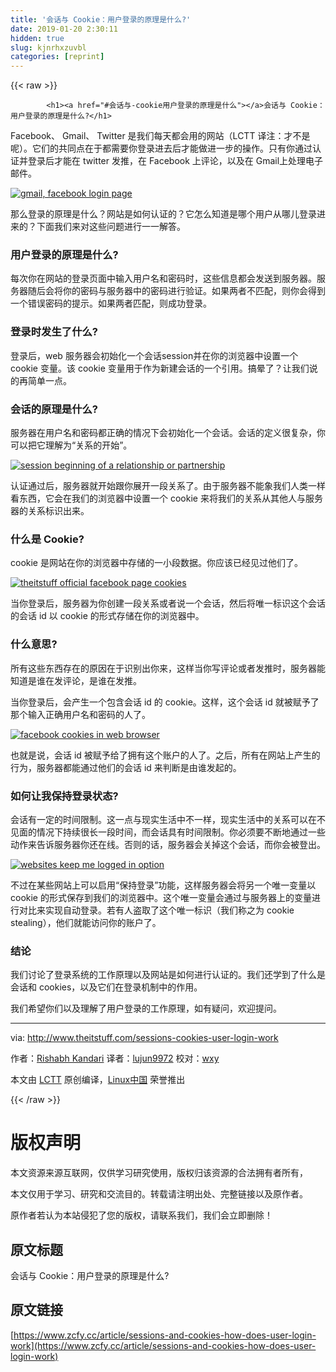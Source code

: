 ```yaml
---
title: '会话与 Cookie：用户登录的原理是什么?' 
date: 2019-01-20 2:30:11
hidden: true
slug: kjnrhxzuvbl
categories: [reprint]
---
```


{{< raw >}}

            <h1><a href="#会话与-cookie用户登录的原理是什么"></a>会话与 Cookie：用户登录的原理是什么?</h1>
<p>Facebook、 Gmail、 Twitter 是我们每天都会用的网站（LCTT 译注：才不是呢）。它们的共同点在于都需要你登录进去后才能做进一步的操作。只有你通过认证并登录后才能在 twitter 发推，在 Facebook 上评论，以及在 Gmail上处理电子邮件。</p>
<p><a href="http://www.theitstuff.com/wp-content/uploads/2017/10/Untitled-design-1.jpg"><img src="https://p0.ssl.qhimg.com/t010a9934d5fbc9b4b9.jpg" alt="gmail, facebook login page"></a></p>
<p>那么登录的原理是什么？网站是如何认证的？它怎么知道是哪个用户从哪儿登录进来的？下面我们来对这些问题进行一一解答。</p>
<h3><a href="#用户登录的原理是什么"></a>用户登录的原理是什么?</h3>
<p>每次你在网站的登录页面中输入用户名和密码时，这些信息都会发送到服务器。服务器随后会将你的密码与服务器中的密码进行验证。如果两者不匹配，则你会得到一个错误密码的提示。如果两者匹配，则成功登录。</p>
<h3><a href="#登录时发生了什么"></a>登录时发生了什么?</h3>
<p>登录后，web 服务器会初始化一个会话session并在你的浏览器中设置一个 cookie 变量。该 cookie 变量用于作为新建会话的一个引用。搞晕了？让我们说的再简单一点。</p>
<h3><a href="#会话的原理是什么"></a>会话的原理是什么?</h3>
<p>服务器在用户名和密码都正确的情况下会初始化一个会话。会话的定义很复杂，你可以把它理解为“关系的开始”。</p>
<p><a href="http://www.theitstuff.com/wp-content/uploads/2017/10/pasted-image-0-9.png"><img src="https://p0.ssl.qhimg.com/t01943f2a74b22754ff.png" alt="session beginning of a relationship or partnership"></a></p>
<p>认证通过后，服务器就开始跟你展开一段关系了。由于服务器不能象我们人类一样看东西，它会在我们的浏览器中设置一个 cookie 来将我们的关系从其他人与服务器的关系标识出来。</p>
<h3><a href="#什么是-cookie"></a>什么是 Cookie?</h3>
<p>cookie 是网站在你的浏览器中存储的一小段数据。你应该已经见过他们了。</p>
<p><a href="http://www.theitstuff.com/wp-content/uploads/2017/10/pasted-image-0-1-4.png"><img src="https://p0.ssl.qhimg.com/t01dc1b885618c23ca6.png" alt="theitstuff official facebook page cookies"></a></p>
<p>当你登录后，服务器为你创建一段关系或者说一个会话，然后将唯一标识这个会话的会话 id 以 cookie 的形式存储在你的浏览器中。</p>
<h3><a href="#什么意思"></a>什么意思?</h3>
<p>所有这些东西存在的原因在于识别出你来，这样当你写评论或者发推时，服务器能知道是谁在发评论，是谁在发推。</p>
<p>当你登录后，会产生一个包含会话 id 的 cookie。这样，这个会话 id 就被赋予了那个输入正确用户名和密码的人了。</p>
<p><a href="http://www.theitstuff.com/wp-content/uploads/2017/10/pasted-image-0-2-3-e1508926255472.png"><img src="https://p0.ssl.qhimg.com/t010fd14f405a78a0e5.png" alt="facebook cookies in web browser"></a></p>
<p>也就是说，会话 id 被赋予给了拥有这个账户的人了。之后，所有在网站上产生的行为，服务器都能通过他们的会话 id 来判断是由谁发起的。</p>
<h3><a href="#如何让我保持登录状态"></a>如何让我保持登录状态?</h3>
<p>会话有一定的时间限制。这一点与现实生活中不一样，现实生活中的关系可以在不见面的情况下持续很长一段时间，而会话具有时间限制。你必须要不断地通过一些动作来告诉服务器你还在线。否则的话，服务器会关掉这个会话，而你会被登出。</p>
<p><a href="http://www.theitstuff.com/wp-content/uploads/2017/10/pasted-image-0-3-3-e1508926314117.png"><img src="https://p0.ssl.qhimg.com/t01cee5a26b7b3203c4.png" alt="websites keep me logged in option"></a></p>
<p>不过在某些网站上可以启用“保持登录”功能，这样服务器会将另一个唯一变量以 cookie 的形式保存到我们的浏览器中。这个唯一变量会通过与服务器上的变量进行对比来实现自动登录。若有人盗取了这个唯一标识（我们称之为 cookie stealing），他们就能访问你的账户了。</p>
<h3><a href="#结论"></a>结论</h3>
<p>我们讨论了登录系统的工作原理以及网站是如何进行认证的。我们还学到了什么是会话和 cookies，以及它们在登录机制中的作用。</p>
<p>我们希望你们以及理解了用户登录的工作原理，如有疑问，欢迎提问。</p>
<hr>
<p>via: <a href="http://www.theitstuff.com/sessions-cookies-user-login-work">http://www.theitstuff.com/sessions-cookies-user-login-work</a></p>
<p>作者：<a href="http://www.theitstuff.com/author/reevkandari">Rishabh Kandari</a> 译者：<a href="https://github.com/lujun9972">lujun9972</a> 校对：<a href="https://github.com/wxy">wxy</a></p>
<p>本文由 <a href="https://github.com/LCTT/TranslateProject">LCTT</a> 原创编译，<a href="https://linux.cn/">Linux中国</a> 荣誉推出</p>

          
{{< /raw >}}

# 版权声明
本文资源来源互联网，仅供学习研究使用，版权归该资源的合法拥有者所有，

本文仅用于学习、研究和交流目的。转载请注明出处、完整链接以及原作者。

原作者若认为本站侵犯了您的版权，请联系我们，我们会立即删除！

## 原文标题
会话与 Cookie：用户登录的原理是什么?

## 原文链接
[https://www.zcfy.cc/article/sessions-and-cookies-how-does-user-login-work](https://www.zcfy.cc/article/sessions-and-cookies-how-does-user-login-work)

